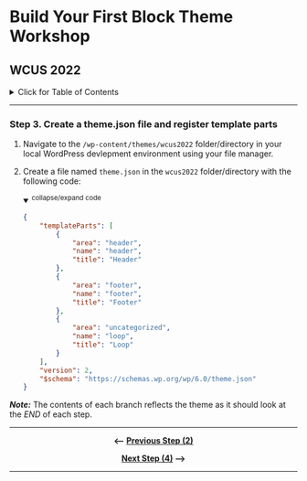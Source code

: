 # Build Your First Block Theme Workshop
## WCUS 2022
<details><summary>Click for Table of Contents</summary>

- [Step 0.][0] Setting up Development Environment 
- [Step 1.][1] Create and Activate a Minimal Block Theme
- [Step 2.][2] Create and incorporate template parts
- [Step 3.][3] Create a theme.json file __<--You Are Here__
- [Step 4.][4] Add Settings to theme.json
- [Step 5.][5] Refine Templates and Parts
- [Step 6.][6] Add styles to theme.json
- [Step 7.][7] Enqueue style.css for custom CSS
- [Step 8.][8] Register and use block styles and custom variables
- [Step 9.][9] Surface a block pattern via theme.json
- [Step 10.][10] Create a Template Layout Block Pattern
- [Step 11.][11] Create and Register singular.html
- [Step 12.][12] Create a custom 404 page
- [Step 13.][13] Create and register a custom template
- [Step 14.][14] Create a style variation
- [Step 15.][15] Final - Export your theme!
</details>

---

### Step 3. Create a theme.json file and register template parts

  1. Navigate to the `/wp-content/themes/wcus2022` folder/directory in your local WordPress devlepment environment using your file manager.
  2. Create a file named `theme.json` in the `wcus2022` folder/directory with the following code:

        <details open>
        <summary>
        <sup>collapse/expand code</sup>
        </summary>

        ```json
        {
            "templateParts": [
                {
                    "area": "header",
                    "name": "header",
                    "title": "Header"
                },
                {
                    "area": "footer",
                    "name": "footer",
                    "title": "Footer"
                },
                {
                    "area": "uncategorized",
                    "name": "loop",
                    "title": "Loop"
                }
            ],
            "version": 2,
            "$schema": "https://schemas.wp.org/wp/6.0/theme.json"
        }
        ```
        </details>

*__Note:__* The contents of each branch reflects the theme as it should look at the _END_ of each step.

---

<div align="center">

__<-- [Previous Step (2)][2]__

 __[Next Step (4)][4] -->__

</div>

---

[0]: ../../tree/step-0/#wcus-2022
[1]: ../../tree/step-1/#wcus-2022
[2]: ../../tree/step-2/#wcus-2022
[3]: ../../tree/step-3/#wcus-2022
[4]: ../../tree/step-4/#wcus-2022
[5]: ../../tree/step-5/#wcus-2022
[6]: ../../tree/step-6/#wcus-2022
[7]: ../../tree/step-7/#wcus-2022
[8]: ../../tree/step-8/#wcus-2022
[9]: ../../tree/step-9/#wcus-2022
[10]: ../../tree/step-10/#wcus-2022
[11]: ../../tree/step-11/#wcus-2022
[12]: ../../tree/step-12/#wcus-2022
[13]: ../../tree/step-13/#wcus-2022
[14]: ../../tree/step-14/#wcus-2022
[15]: ../../tree/final/#wcus-2022
